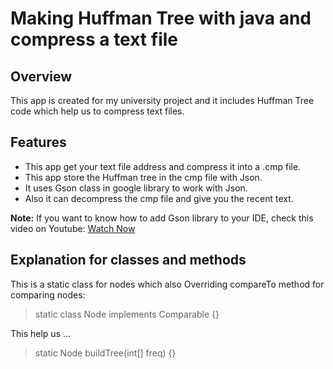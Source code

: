 # Making Huffman Tree with java and compress a text file
## Overview
This app is created for my university project and it includes Huffman Tree code which help us to compress text files.
 
## Features
- This app get your text file address and compress it into a .cmp file.
- This app store the Huffman tree in the cmp file with Json.
- It uses Gson class in google library to work with Json.
- Also it can decompress the cmp file and give you the recent text.

**Note:** If you want to know how to add Gson library to your IDE, check this video on Youtube:
[Watch Now](https://www.youtube.com/watch?v=HSuVtkdej8Q&t=245s)

## Explanation for classes and methods
This is a static class for nodes which also Overriding compareTo method for comparing nodes:

>static class Node implements Comparable<Node> {}


This help us ...

>static Node buildTree(int[] freq) {}

